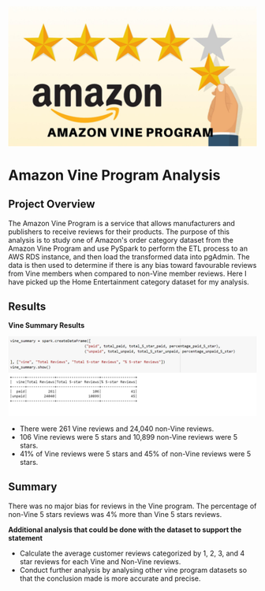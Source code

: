 ![amazon vine.png](https://github.com/smj452/Amazon_Vine_Analysis/blob/main/Resources/amazon%20vine.png)

# Amazon Vine Program Analysis

## Project Overview

The Amazon Vine Program is a service that allows manufacturers and publishers to receive reviews for their products. The purpose of this analysis is to study one of Amazon's order category dataset from the Amazon Vine Program and use PySpark to perform the ETL process to an AWS RDS instance, and then load the transformed data into pgAdmin. The data is then used to determine if there is any bias toward favourable reviews from Vine members when compared to non-Vine member reviews. Here I have picked up the Home Entertainment category dataset for my analysis.

## Results

**Vine Summary Results**

![Vine_Summary.png](https://github.com/smj452/Amazon_Vine_Analysis/blob/main/Resources/Vine_Summary.png)

- There were 261 Vine reviews and 24,040 non-Vine reviews.
- 106 Vine reviews were 5 stars and 10,899 non-Vine reviews were 5 stars.
- 41% of Vine reviews were 5 stars and 45% of non-Vine reviews were 5 stars.

## Summary 

There was no major bias for reviews in the Vine program. The percentage of non-Vine 5 stars reviews was 4% more than Vine 5 stars reviews.

**Additional analysis that could be done with the dataset to support the statement**

- Calculate the average customer reviews categorized by  1, 2, 3, and 4 star reviews for each Vine and Non-Vine reviews.
- Conduct further analysis by analysing other vine program datasets so that the conclusion made is more accurate and precise.
